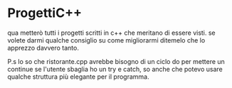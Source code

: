 # ProgettiC++
qua metterò tutti i progetti scritti in c++ che meritano di essere visti.
se volete darmi qualche consiglio su come migliorarmi ditemelo che lo apprezzo davvero tanto.

P.s
lo so che ristorante.cpp avrebbe bisogno di un ciclo do per mettere un continue se l'utente sbaglia ho un try e catch, so anche che potevo usare qualche struttura più elegante per il programma.
